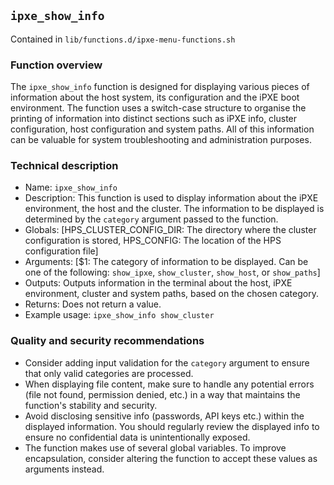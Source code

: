 ## `ipxe_show_info`

Contained in `lib/functions.d/ipxe-menu-functions.sh`

### Function overview
The `ipxe_show_info` function is designed for displaying various pieces of information about the host system, its configuration and the iPXE boot environment. The function uses a switch-case structure to organise the printing of information into distinct sections such as iPXE info, cluster configuration, host configuration and system paths. All of this information can be valuable for system troubleshooting and administration purposes.

### Technical description
- Name: `ipxe_show_info`
- Description: This function is used to display information about the iPXE environment, the host and the cluster. The information to be displayed is determined by the `category` argument passed to the function.
- Globals: [HPS_CLUSTER_CONFIG_DIR: The directory where the cluster configuration is stored, HPS_CONFIG: The location of the HPS configuration file]
- Arguments: [$1: The category of information to be displayed. Can be one of the following: `show_ipxe`, `show_cluster`, `show_host`, or `show_paths`]
- Outputs: Outputs information in the terminal about the host, iPXE environment, cluster and system paths, based on the chosen category.
- Returns: Does not return a value.
- Example usage: `ipxe_show_info show_cluster`

### Quality and security recommendations
- Consider adding input validation for the `category` argument to ensure that only valid categories are processed.
- When displaying file content, make sure to handle any potential errors (file not found, permission denied, etc.) in a way that maintains the function's stability and security. 
- Avoid disclosing sensitive info (passwords, API keys etc.) within the displayed information. You should regularly review the displayed info to ensure no confidential data is unintentionally exposed.
- The function makes use of several global variables. To improve encapsulation, consider altering the function to accept these values as arguments instead.

